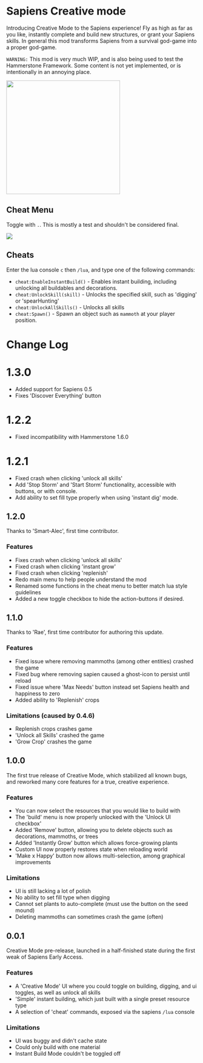 # Sapiens Creative mode

Introducing Creative Mode to the Sapiens experience! Fly as high as far as you like, instantly complete and build new structures, or grant your Sapiens skills. In general this mod transforms Sapiens from a survival god-game into a proper god-game.

`WARNING:` This mod is very much WIP, and is also being used to test the Hammerstone Framework. Some content is not yet implemented, or is intentionally in an annoying place.

[<img src="https://discord.com/assets/cb48d2a8d4991281d7a6a95d2f58195e.svg" width="300"/>](https://discord.gg/WnN8hj2Fyg)

## Cheat Menu

Toggle with `.`. This is mostly a test and shouldn't be considered final.

![](cheat_menu.png)

## Cheats

Enter the lua console `c` then `/lua`, and type one of the following commands:

- `cheat:EnableInstantBuild()` - Enables instant building, including unlocking all buildables and decorations.
- `cheat:UnlockSkill(skill)` - Unlocks the specified skill, such as 'digging' or 'spearHunting'
- `cheat:UnlockAllSkills()` - Unlocks all skills
- `cheat:Spawn()` - Spawn an object such as `mammoth` at your player position.

# Change Log

# 1.3.0

- Added support for Sapiens 0.5
- Fixes 'Discover Everything' button

# 1.2.2

- Fixed incompatibility with Hammerstone 1.6.0

# 1.2.1

- Fixed crash when clicking 'unlock all skills'
- Add 'Stop Storm' and 'Start Storm' functionality, accessible with buttons, or with console.
- Add ability to set fill type properly when using 'instant dig' mode.

## 1.2.0

Thanks to 'Smart-Alec', first time contributor.

### Features

- Fixes crash when clicking 'unlock all skills'
- Fixed crash when clicking 'instant grow'
- Fixed crash when clicking 'replenish'
- Redo main menu to help people understand the mod
- Renamed some functions in the cheat menu to better match lua style guidelines
- Added a new toggle checkbox to hide the action-buttons if desired.

## 1.1.0

Thanks to 'Rae', first time contributor for authoring this update.

### Features

- Fixed issue where removing mammoths (among other entities) crashed the game
- Fixed bug where removing sapien caused a ghost-icon to persist until reload
- Fixed issue where 'Max Needs' button instead set Sapiens health and happiness to zero
- Added ability to 'Replenish' crops

### Limitations (caused by 0.4.6)

- Replenish crops crashes game
- 'Unlock all Skills' crashed the game
- 'Grow Crop' crashes the game

## 1.0.0

The first true release of Creative Mode, which stabilized all known bugs, and reworked many core features for a true, creative experience.

### Features

- You can now select the resources that you would like to build with
- The 'build' menu is now properly unlocked with the 'Unlock UI checkbox'
- Added 'Remove' button, allowing you to delete objects such as decorations, mammoths, or trees
- Added 'Instantly Grow' button which allows force-growing plants
- Custom UI now properly restores state when reloading world
- 'Make x Happy' button now allows multi-selection, among graphical improvements

### Limitations

- UI is still lacking a lot of polish
- No ability to set fill type when digging
- Cannot set plants to auto-complete (must use the button on the seed mound)
- Deleting mammoths can sometimes crash the game (often)

## 0.0.1

Creative Mode pre-release, launched in a half-finished state during the first weak of Sapiens Early Access.

### Features

- A 'Creative Mode' UI where you could toggle on building, digging, and ui toggles, as well as unlock all skills
- 'Simple' instant building, which just built with a single preset resource type
- A selection of 'cheat' commands, exposed via the sapiens `/lua` console

### Limitations

- UI was buggy and didn't cache state
- Could only build with one material
- Instant Build Mode couldn't be toggled off
